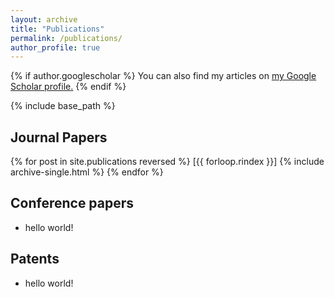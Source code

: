 ```yaml
---
layout: archive
title: "Publications"
permalink: /publications/
author_profile: true
---
```


{% if author.googlescholar %}
  You can also find my articles on <u><a href="{{author.googlescholar}}">my Google Scholar profile</a>.</u>
{% endif %}

{% include base_path %}

Journal Papers
-----------

{% for post in site.publications reversed %}
  [{{ forloop.rindex }}] {% include archive-single.html %}
{% endfor %}

Conference papers
---------
+ hello world!

Patents
-----------

+ hello world!

